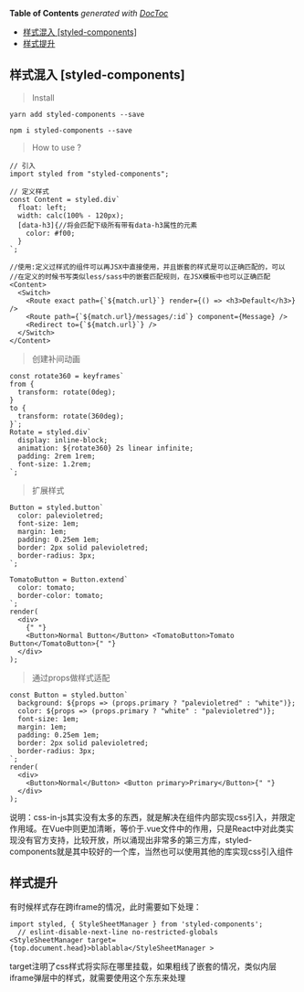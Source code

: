 <!-- START doctoc generated TOC please keep comment here to allow auto update -->
<!-- DON'T EDIT THIS SECTION, INSTEAD RE-RUN doctoc TO UPDATE -->
**Table of Contents**  *generated with [DocToc](https://github.com/thlorenz/doctoc)*

- [样式混入 [styled-components]](#%E6%A0%B7%E5%BC%8F%E6%B7%B7%E5%85%A5-styled-components)
- [样式提升](#%E6%A0%B7%E5%BC%8F%E6%8F%90%E5%8D%87)

<!-- END doctoc generated TOC please keep comment here to allow auto update -->

## 样式混入 [styled-components]

> Install

	yarn add styled-components --save

	npm i styled-components --save

> How to use ?

	// 引入
	import styled from "styled-components";

	// 定义样式
	const Content = styled.div`
	  float: left;
	  width: calc(100% - 120px);
	  [data-h3]{//将会匹配下级所有带有data-h3属性的元素
	    color: #f00;
	  }
	`;

	//使用:定义过样式的组件可以再JSX中直接使用，并且嵌套的样式是可以正确匹配的，可以
	//在定义的时候书写类似less/sass中的嵌套匹配规则，在JSX模板中也可以正确匹配
	<Content>
      <Switch>
        <Route exact path={`${match.url}`} render={() => <h3>Default</h3>} />
        <Route path={`${match.url}/messages/:id`} component={Message} />
        <Redirect to={`${match.url}`} />
      </Switch>
    </Content>

> 创建补间动画

	const rotate360 = keyframes`  
	from {
	  transform: rotate(0deg);  
	}  
	to { 
	  transform: rotate(360deg);  
	}`;
	Rotate = styled.div`
	  display: inline-block;
	  animation: ${rotate360} 2s linear infinite;
	  padding: 2rem 1rem;
	  font-size: 1.2rem;
	`;

> 扩展样式

	Button = styled.button`
	  color: palevioletred;
	  font-size: 1em;
	  margin: 1em;
	  padding: 0.25em 1em;
	  border: 2px solid palevioletred;
	  border-radius: 3px;
	`;
	
	TomatoButton = Button.extend`
	  color: tomato;
	  border-color: tomato;
	`;
	render(
	  <div>
	    {" "}
	    <Button>Normal Button</Button> <TomatoButton>Tomato Button</TomatoButton>{" "}
	  </div>
	);

> 通过props做样式适配

	const Button = styled.button`
	  background: ${props => (props.primary ? "palevioletred" : "white")};
	  color: ${props => (props.primary ? "white" : "palevioletred")};
	  font-size: 1em;
	  margin: 1em;
	  padding: 0.25em 1em;
	  border: 2px solid palevioletred;
	  border-radius: 3px;
	`;
	render(
	  <div>
	    <Button>Normal</Button> <Button primary>Primary</Button>{" "}
	  </div>
	);


说明：css-in-js其实没有太多的东西，就是解决在组件内部实现css引入，并限定作用域。在Vue中则更加清晰，等价于.vue文件中<style scope>...</style>的作用，只是React中对此类实现没有官方支持，比较开放，所以涌现出非常多的第三方库，styled-components就是其中较好的一个库，当然也可以使用其他的库实现css引入组件

## 样式提升

有时候样式存在跨iframe的情况，此时需要如下处理：

	import styled, { StyleSheetManager } from 'styled-components';
      // eslint-disable-next-line no-restricted-globals
    <StyleSheetManager target={top.document.head}>blablabla</StyleSheetManager >

target注明了css样式将实际在哪里挂载，如果粗线了嵌套的情况，类似内层iframe弹层中的样式，就需要使用这个东东来处理
